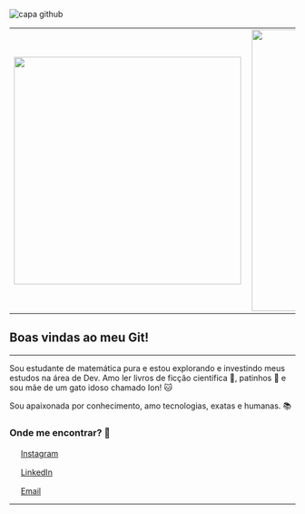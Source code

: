 ![capa github](https://uploaddeimagens.com.br/images/003/315/931/original/capa_github.png?1625156314)
<center>
<table>
    <tr>
        <td><img width="400px" align="left" src="https://github-readme-stats.vercel.app/api/top-langs/?username=hana-bananaa&hide=html&layout=compact&theme=buefy" /></td>
        <td><img width="495px" align="left" src="https://github-readme-stats.vercel.app/api?username=hana-bananaa&theme=buefy"/></td>
    </tr>   
</table>
</center>  

## Boas vindas ao meu Git!

---

Sou estudante de matemática pura e estou explorando e investindo meus estudos na área de Dev.
Amo ler livros de ficção científica :robot:, patinhos :duck: e sou mãe de um gato idoso chamado Ion! :cat: 

Sou apaixonada por conhecimento, amo tecnologias, exatas e humanas. :books:

### Onde me encontrar? :love_letter:

<a href="https://www.instagram.com/dii_lua/"><img src="https://github.com/leticiadasilva/leticiadasilva/blob/main/images/instagram.png" width="16"></img></a> [Instagram](https://www.instagram.com/debra_barto/)  

<a href="https://www.linkedin.com/in/leticiasilvar"><img src="https://www.geekmeta.com/upload/2019/1213/cf3d2919ff147def7f5cb9b943b3d628.jpg" width="16"></img></a> [LinkedIn](https://www.linkedin.com/in/debora-barto/)  

<a href="mailto:leticiadasilva.contato@gmail.com"><img src="https://github.com/leticiadasilva/leticiadasilva/blob/main/images/email.png" width="16"></img></a> [Email](mailto:debartosiaki@gmail.com)  

---
